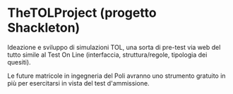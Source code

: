# TheTOLProject (progetto Shackleton)

Ideazione e sviluppo di simulazioni TOL, una sorta di pre-test via web del tutto simile al Test On Line (interfaccia, struttura/regole, tipologia dei quesiti).

Le future matricole in ingegneria del Poli avranno uno strumento gratuito in più per esercitarsi in vista del test d'ammissione.
